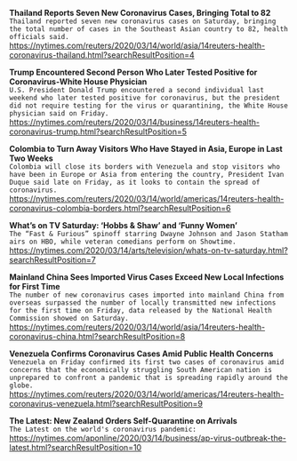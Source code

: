 **Thailand Reports Seven New Coronavirus Cases, Bringing Total to 82**\
`Thailand reported seven new coronavirus cases on Saturday, bringing the total number of cases in the Southeast Asian country to 82, health officials said.`\
https://nytimes.com/reuters/2020/03/14/world/asia/14reuters-health-coronavirus-thailand.html?searchResultPosition=4

**Trump Encountered Second Person Who Later Tested Positive for Coronavirus-White House Physician**\
`U.S. President Donald Trump encountered a second individual last weekend who later tested positive for coronavirus, but the president did not require testing for the virus or quarantining, the White House physician said on Friday.`\
https://nytimes.com/reuters/2020/03/14/business/14reuters-health-coronavirus-trump.html?searchResultPosition=5

**Colombia to Turn Away Visitors Who Have Stayed in Asia, Europe in Last Two Weeks**\
`Colombia will close its borders with Venezuela and stop visitors who have been in Europe or Asia from entering the country, President Ivan Duque said late on Friday, as it looks to contain the spread of coronavirus. `\
https://nytimes.com/reuters/2020/03/14/world/americas/14reuters-health-coronavirus-colombia-borders.html?searchResultPosition=6

**What’s on TV Saturday: ‘Hobbs & Shaw’ and ‘Funny Women’**\
`The “Fast & Furious” spinoff starring Dwayne Johnson and Jason Statham airs on HBO, while veteran comedians perform on Showtime.`\
https://nytimes.com/2020/03/14/arts/television/whats-on-tv-saturday.html?searchResultPosition=7

**Mainland China Sees Imported Virus Cases Exceed New Local Infections for First Time**\
`The number of new coronavirus cases imported into mainland China from overseas surpassed the number of locally transmitted new infections for the first time on Friday, data released by the National Health Commission showed on Saturday.`\
https://nytimes.com/reuters/2020/03/14/world/asia/14reuters-health-coronavirus-china.html?searchResultPosition=8

**Venezuela Confirms Coronavirus Cases Amid Public Health Concerns**\
`Venezuela on Friday confirmed its first two cases of coronavirus amid concerns that the economically struggling South American nation is unprepared to confront a pandemic that is spreading rapidly around the globe.`\
https://nytimes.com/reuters/2020/03/14/world/americas/14reuters-health-coronavirus-venezuela.html?searchResultPosition=9

**The Latest: New Zealand Orders Self-Quarantine on Arrivals**\
`The Latest on the world's coronavirus pandemic:`\
https://nytimes.com/aponline/2020/03/14/business/ap-virus-outbreak-the-latest.html?searchResultPosition=10

